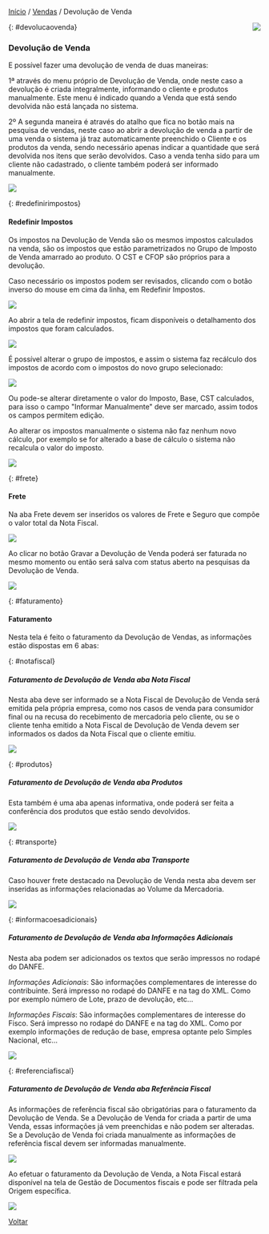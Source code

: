 [Início](index.md) / [Vendas](vendas.md) / Devolução de Venda

<a href="http://docs.continentenuvem.com.br/dicas.html#dicas"><img align="right" src="http://docs.continentenuvem.com.br/images/dicas.png"></a>



{: #devolucaovenda}

### Devolução de Venda

E possível fazer uma devolução de venda de duas maneiras:

1ª através do menu próprio de Devolução de Venda, onde neste caso a devolução é criada integralmente, informando o cliente e produtos manualmente. Este menu é indicado quando a Venda que está sendo devolvida não está lançada no sistema. 

2º A segunda maneira é através do atalho que fica no botão mais na pesquisa de vendas, neste caso ao abrir a devolução de venda a partir de uma venda o sistema já traz automaticamente preenchido o Cliente e os produtos da venda, sendo necessário apenas indicar a quantidade que será devolvida nos itens que serão devolvidos. Caso a venda tenha sido para um cliente não cadastrado, o cliente também poderá ser informado manualmente.

![](images/vendas_devolucao_venda_quantidade.jpg)

{: #redefinirimpostos}

#### Redefinir Impostos

Os impostos na Devolução de Venda são os mesmos impostos calculados na venda, são os impostos que estão parametrizados no Grupo de Imposto de Venda amarrado ao produto.  O CST e CFOP são próprios para a devolução.

Caso necessário os impostos podem ser revisados, clicando com o botão inverso do mouse em cima da linha, em Redefinir Impostos.

![](images/vendas_devolucao_venda_redefinir_impostos.jpg)

Ao abrir a tela de redefinir impostos, ficam disponíveis o detalhamento dos impostos que foram calculados.

![](images/compras_compra_cadastro_produtos_redefinirimpostos2.jpg)

É possível alterar o grupo de impostos, e assim o sistema faz  recálculo dos impostos de acordo com o impostos do novo grupo selecionado:

![](images/compras_compra_cadastro_produtos_redefinirimpostos3.jpg)

Ou pode-se alterar diretamente o valor do Imposto, Base, CST calculados, para isso o campo "Informar Manualmente" deve ser marcado, assim todos os campos permitem edição.

Ao alterar os impostos manualmente o sistema não faz nenhum novo cálculo, por exemplo se for alterado a base de cálculo o sistema não recalcula o valor do imposto. 

![](C:/Users/carin/Documents/GitHub/continente-parent/docs/images/compras_compra_cadastro_produtos_redefinirimpostos4.jpg)

{: #frete}

#### Frete

Na aba Frete devem ser inseridos os valores de Frete e Seguro que compõe o valor total da Nota Fiscal. 

![](images/vendas_devolucao_venda_frete.jpg)

Ao clicar no botão Gravar a Devolução de Venda poderá ser faturada no mesmo momento ou então será salva com status aberto na pesquisas da Devolução de Venda.

![](images/vendas_devolucao_venda_faturar.jpg)

{: #faturamento}

#### Faturamento

Nesta tela é feito o faturamento da Devolução de Vendas, as informações estão dispostas em 6 abas:

{: #notafiscal}

##### Faturamento de Devolução de Venda aba Nota Fiscal

Nesta aba deve ser informado se a Nota Fiscal de Devolução de Venda será emitida pela própria empresa, como nos casos de venda para consumidor final ou na recusa do recebimento de mercadoria pelo cliente, ou se o cliente tenha emitido a Nota Fiscal de Devolução de Venda devem ser informados os dados da Nota Fiscal que o cliente emitiu.

![](images/vendas_devolucao_venda_faturamento_nota_fiscal.jpg)

{: #produtos}

##### Faturamento de Devolução de Venda aba Produtos

Esta  também é uma aba apenas informativa, onde poderá ser feita a conferência dos produtos que estão sendo devolvidos.

![](images/vendas_devolucao_venda_faturamento_produtos.jpg)

{: #transporte}

##### Faturamento de Devolução de Venda aba Transporte

Caso houver frete destacado na Devolução de Venda nesta aba devem ser inseridas as informações relacionadas ao Volume da Mercadoria.

![](images/vendas_devolucao_venda_faturamento_transporte.jpg)

{: #informacoesadicionais}

##### Faturamento de Devolução de Venda aba Informações Adicionais

Nesta aba podem ser adicionados os textos que serão impressos no rodapé do DANFE.

*Informações Adicionais*: São informações complementares de interesse do contribuinte. Será impresso no rodapé do DANFE e na tag <infCpl> do XML. Como por exemplo número de Lote, prazo de devolução, etc...

*Informações Fiscais*: São informações complementares de interesse do Fisco. Será impresso no rodapé do DANFE e na tag <infAdFisco> do XML. Como por exemplo informações de redução de base, empresa optante pelo Simples Nacional, etc...

![](images/vendas_devolucao_venda_faturamento_informacoes_adicionais.jpg)

{: #referenciafiscal}

##### Faturamento de Devolução de Venda aba Referência Fiscal

As informações de referência fiscal são obrigatórias para o faturamento da Devolução de Venda. Se a Devolução de Venda for criada a partir de uma Venda, essas informações já vem preenchidas e não podem ser alteradas. Se a Devolução de Venda foi criada manualmente as informações de referência fiscal devem ser informadas manualmente.

![](images/vendas_devolucao_venda_faturamento_referencia_fiscal.jpg)

 Ao efetuar o faturamento da Devolução de Venda, a Nota Fiscal estará disponível na tela de Gestão de Documentos fiscais e pode ser filtrada pela Origem específica.

![](images/vendas_devolucao_venda_faturamento_NF-e.jpg)



[Voltar](vendas.md#vendas)

